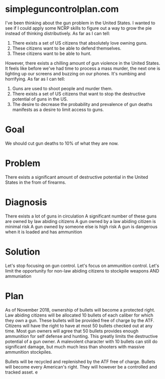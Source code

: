 # simpleguncontrolplan.com

I've been thinking about the gun problem in the United States. I wanted to see if I could apply some NCRP skills to figure out
a way to grow the pie instead of thinking distributively. As far as I can tell:

1. There exists a set of US citizens that absolutely love owning guns.
2. These citizens want to be able to defend themselves.
3. These citizens want to be able to hunt.

However, there exists a chilling amount of gun violence in the United States. It feels like before we've had time to process a
mass murder, the next one is lighting up our screens and buzzing on our phones. It's numbing and horrifying. As far as I can tell:

1. Guns are used to shoot people and murder them.
2. There exists a set of US citizens that want to stop the destructive potential of guns in the US.
3. The desire to decrease the probability and prevalence of gun deaths manifests as a desire to limit access to guns.

# Goal

We should cut gun deaths to 10% of what they are now.

# Problem

There exists a significant amount of destructive potential in the United States in the from of firearms.

# Diagnosis

There exists a lot of guns in circulation
A significant number of these guns are owned by law abiding citizens
A gun owned by a law abiding citizen is minimal risk
A gun owned by someone else is high risk
A gun is dangerous when it is loaded and has ammunition

# Solution

Let's stop focusing on gun control. Let's focus on ammunition control. Let's limit the opportunity for non-law abiding citizens to
stockpile weapons AND ammuniation

# Plan

As of November 2018, ownership of bullets will become a protected right. Law abiding citizens will be allocated 10 bullets of each
caliber for which they own a gun. These bullets will be provided free of charge by the ATF. Citizens will have the right to have at 
most 50 bullets checked out at any time. Most gun owners will agree that 50 bullets provides enough ammunition for self defense
and hunting. This greatly limits the destructive potential of a gun owner. A malevolent character with 10 bullets can still do 
significant damage, but much much less than shooters with massive ammunition stockpiles.

Bullets will be recycled and replenished by the ATF free of charge. Bullets will become every American's right. They will however
be a controlled and tracked asset. e
